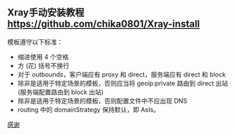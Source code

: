 ## Xray手动安装教程 https://github.com/chika0801/Xray-install

模板遵守以下标准：

- 缩进使用 4 个空格
- 方 (花) 括号不换行
- 对于 outbounds，客户端应有 proxy 和 direct，服务端应有 direct 和 block
- 除非是适用于特定场景的模板，否则应当将 geoip:private 路由到 direct 出站 (服务端配置路由到 block 出站)
- 除非是适用于特定场景的模板，否则配置文件中不应出现 DNS
- routing 中的 domainStrategy 保持默认，即 AsIs。

[感谢](https://github.com/v2fly/v2ray-examples)
